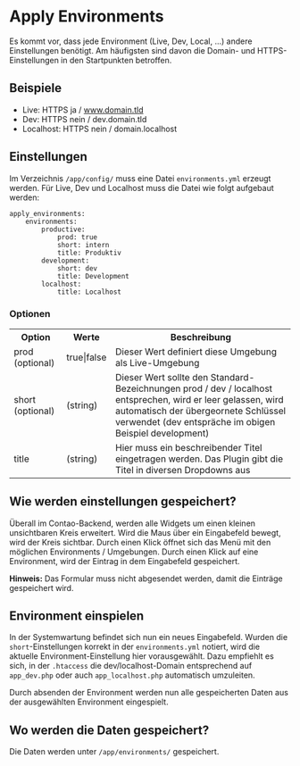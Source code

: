 # Apply Environments

Es kommt vor, dass jede Environment (Live, Dev, Local, ...) andere Einstellungen benötigt. Am häufigsten sind davon die Domain- und HTTPS-Einstellungen in den Startpunkten betroffen.

## Beispiele

- Live: HTTPS ja / www.domain.tld
- Dev: HTTPS nein / dev.domain.tld
- Localhost: HTTPS nein / domain.localhost

## Einstellungen

Im Verzeichnis `/app/config/` muss eine Datei `environments.yml` erzeugt werden. Für Live, Dev und Localhost muss die Datei wie folgt aufgebaut werden:

	apply_environments:
		environments:
			productive:
				prod: true
				short: intern
				title: Produktiv
			development:
				short: dev
				title: Development
			localhost:
				title: Localhost

### Optionen

<table width="100%">
	<tr>
		<th>Option</th>
		<th>Werte</th>
		<th>Beschreibung</th>
	</tr>
	<tr>
		<td>prod (optional)</td>
		<td>true|false</td>
		<td>Dieser Wert definiert diese Umgebung als Live-Umgebung</td>
	</tr>
	<tr>
		<td>short (optional)</td>
		<td>(string)</td>
		<td>Dieser Wert sollte den Standard-Bezeichnungen prod / dev / localhost entsprechen, wird er leer gelassen, wird automatisch der übergeornete Schlüssel verwendet (dev entspräche im obigen Beispiel development)</td>
	</tr>
	<tr>
		<td>title</td>
		<td>(string)</td>
		<td>Hier muss ein beschreibender Titel eingetragen werden. Das Plugin gibt die Titel in diversen Dropdowns aus</td>
	</tr>
</table>

## Wie werden einstellungen gespeichert?

Überall im Contao-Backend, werden alle Widgets um einen kleinen unsichtbaren Kreis erweitert. Wird die Maus über ein Eingabefeld bewegt, wird der Kreis sichtbar. Durch einen Klick öffnet sich das Menü mit den möglichen Environments / Umgebungen. Durch einen Klick auf eine Environment, wird der Eintrag in dem Eingabefeld gespeichert. 

**Hinweis:** Das Formular muss nicht abgesendet werden, damit die Einträge gespeichert wird.

## Environment einspielen

In der Systemwartung befindet sich nun ein neues Eingabefeld. Wurden die `short`-Einstellungen korrekt in der `environments.yml` notiert, wird die aktuelle Environment-Einstellung hier vorausgewählt. Dazu empfiehlt es sich, in der `.htaccess` die dev/localhost-Domain entsprechend auf `app_dev.php` oder auch `app_localhost.php` automatisch umzuleiten.

Durch absenden der Environment werden nun alle gespeicherten Daten aus der ausgewählten Environment eingespielt.

## Wo werden die Daten gespeichert?

Die Daten werden unter `/app/environments/` gespeichert. 
